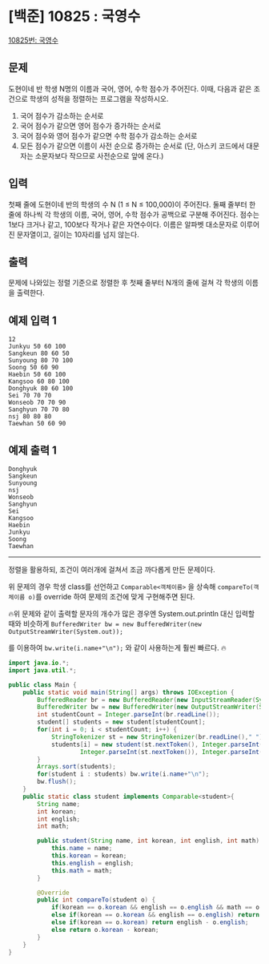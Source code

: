 # [백준] 10825 : 국영수

[10825번: 국영수](https://www.acmicpc.net/problem/10825)

## 문제

도현이네 반 학생 N명의 이름과 국어, 영어, 수학 점수가 주어진다. 이때, 다음과 같은 조건으로 학생의 성적을 정렬하는 프로그램을 작성하시오.

1. 국어 점수가 감소하는 순서로
2. 국어 점수가 같으면 영어 점수가 증가하는 순서로
3. 국어 점수와 영어 점수가 같으면 수학 점수가 감소하는 순서로
4. 모든 점수가 같으면 이름이 사전 순으로 증가하는 순서로 (단, 아스키 코드에서 대문자는 소문자보다 작으므로 사전순으로 앞에 온다.)

## 입력

첫째 줄에 도현이네 반의 학생의 수 N (1 ≤ N ≤ 100,000)이 주어진다. 둘째 줄부터 한 줄에 하나씩 각 학생의 이름, 국어, 영어, 수학 점수가 공백으로 구분해 주어진다. 점수는 1보다 크거나 같고, 100보다 작거나 같은 자연수이다. 이름은 알파벳 대소문자로 이루어진 문자열이고, 길이는 10자리를 넘지 않는다.

## 출력

문제에 나와있는 정렬 기준으로 정렬한 후 첫째 줄부터 N개의 줄에 걸쳐 각 학생의 이름을 출력한다.

## 예제 입력 1

```
12
Junkyu 50 60 100
Sangkeun 80 60 50
Sunyoung 80 70 100
Soong 50 60 90
Haebin 50 60 100
Kangsoo 60 80 100
Donghyuk 80 60 100
Sei 70 70 70
Wonseob 70 70 90
Sanghyun 70 70 80
nsj 80 80 80
Taewhan 50 60 90

```

## 예제 출력 1

```
Donghyuk
Sangkeun
Sunyoung
nsj
Wonseob
Sanghyun
Sei
Kangsoo
Haebin
Junkyu
Soong
Taewhan
```

---

정렬을 활용하되, 조건이 여러개에 걸쳐서 조금 까다롭게 만든 문제이다.

위 문제의 경우 학생 class를 선언하고 `Comparable<객체이름>` 을 상속해 `compareTo(객체이름 o)`를 override 하여 문제의 조건에 맞게 구현해주면 된다.

🔥위 문제와 같이 출력할 문자의 개수가 많은 경우엔 System.out.println 대신 입력할 때와 비슷하게 `BufferedWriter bw = new BufferedWriter(new OutputStreamWriter(System.out));`

를 이용하여 `bw.write(i.name+"\n");` 와 같이 사용하는게 훨씬 빠르다. 🔥

```java
import java.io.*;
import java.util.*;

public class Main {
    public static void main(String[] args) throws IOException {
        BufferedReader br = new BufferedReader(new InputStreamReader(System.in));
        BufferedWriter bw = new BufferedWriter(new OutputStreamWriter(System.out));
        int studentCount = Integer.parseInt(br.readLine());
        student[] students = new student[studentCount];
        for(int i = 0; i < studentCount; i++) {
            StringTokenizer st = new StringTokenizer(br.readLine()," ");
            students[i] = new student(st.nextToken(), Integer.parseInt(st.nextToken()),
                    Integer.parseInt(st.nextToken()), Integer.parseInt(st.nextToken()));
        }
        Arrays.sort(students);
        for(student i : students) bw.write(i.name+"\n");
        bw.flush();
    }
    public static class student implements Comparable<student>{
        String name;
        int korean;
        int english;
        int math;

        public student(String name, int korean, int english, int math) {
            this.name = name;
            this.korean = korean;
            this.english = english;
            this.math = math;
        }

        @Override
        public int compareTo(student o) {
            if(korean == o.korean && english == o.english && math == o.math) return name.compareTo(o.name);
            else if(korean == o.korean && english == o.english) return o.math - math;
            else if(korean == o.korean) return english - o.english;
            else return o.korean - korean;
        }
    }
}
```